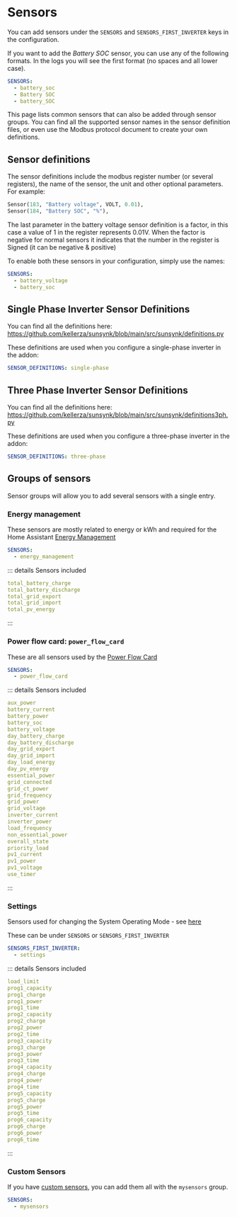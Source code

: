 # Sensors

You can add sensors under the `SENSORS` and `SENSORS_FIRST_INVERTER` keys in the configuration.

If you want to add the *Battery SOC* sensor, you can use any of the following formats. In the logs you will see the first format (no spaces and all lower case).

```yaml
SENSORS:
  - battery_soc
  - Battery SOC
  - battery_SOC
```

This page lists common sensors that can also be added through sensor groups. You can find all the supported sensor names in the sensor definition files, or even use the Modbus protocol document to create your own definitions.

## Sensor definitions

The sensor definitions include the modbus register number (or several registers), the name of the sensor, the unit and other optional parameters. For example:

```python
Sensor(183, "Battery voltage", VOLT, 0.01),
Sensor(184, "Battery SOC", "%"),
```

The last parameter in the battery voltage sensor definition is a factor, in this case a value of 1 in the register represents 0.01V. When the factor is negative for normal sensors it indicates that the number in the register is Signed (it can be negative & positive)

To enable both these sensors in your configuration, simply use the names:

```yaml
SENSORS:
  - battery_voltage
  - battery_soc
```

## Single Phase Inverter Sensor Definitions

You can find all the definitions here: <https://github.com/kellerza/sunsynk/blob/main/src/sunsynk/definitions.py>

These definitions are used when you configure a single-phase inverter in the addon:

```yaml
SENSOR_DEFINITIONS: single-phase
```

## Three Phase Inverter Sensor Definitions

You can find all the definitions here: <https://github.com/kellerza/sunsynk/blob/main/src/sunsynk/definitions3ph.py>

These definitions are used when you configure a three-phase inverter in the addon:

```yaml
SENSOR_DEFINITIONS: three-phase
```

## Groups of sensors

Sensor groups will allow you to add several sensors with a single entry.

### Energy management

These sensors are mostly related to energy or kWh and required for the Home Assistant [Energy Management](../guide/energy-management)

```yaml
SENSORS:
  - energy_management
```

::: details Sensors included

```yaml
total_battery_charge
total_battery_discharge
total_grid_export
total_grid_import
total_pv_energy
```

:::

### Power flow card: `power_flow_card`

These are all sensors used by the [Power Flow Card](../examples/lovelace#sunsynk-power-flow-card)

```yaml
SENSORS:
  - power_flow_card
```

::: details Sensors included

```yaml
aux_power
battery_current
battery_power
battery_soc
battery_voltage
day_battery_charge
day_battery_discharge
day_grid_export
day_grid_import
day_load_energy
day_pv_energy
essential_power
grid_connected
grid_ct_power
grid_frequency
grid_power
grid_voltage
inverter_current
inverter_power
load_frequency
non_essential_power
overall_state
priority_load
pv1_current
pv1_power
pv1_voltage
use_timer
```

:::

### Settings

Sensors used for changing the System Operating Mode - see [here](../examples/lovelace-settings)

These can be under `SENSORS` or `SENSORS_FIRST_INVERTER`

```yaml
SENSORS_FIRST_INVERTER:
  - settings
```

::: details Sensors included

```yaml
load_limit
prog1_capacity
prog1_charge
prog1_power
prog1_time
prog2_capacity
prog2_charge
prog2_power
prog2_time
prog3_capacity
prog3_charge
prog3_power
prog3_time
prog4_capacity
prog4_charge
prog4_power
prog4_time
prog5_capacity
prog5_charge
prog5_power
prog5_time
prog6_capacity
prog6_charge
prog6_power
prog6_time
```

:::

### Custom Sensors

If you have [custom sensors](./mysensors), you can add them all with the `mysensors` group.

```yaml
SENSORS:
  - mysensors
```
